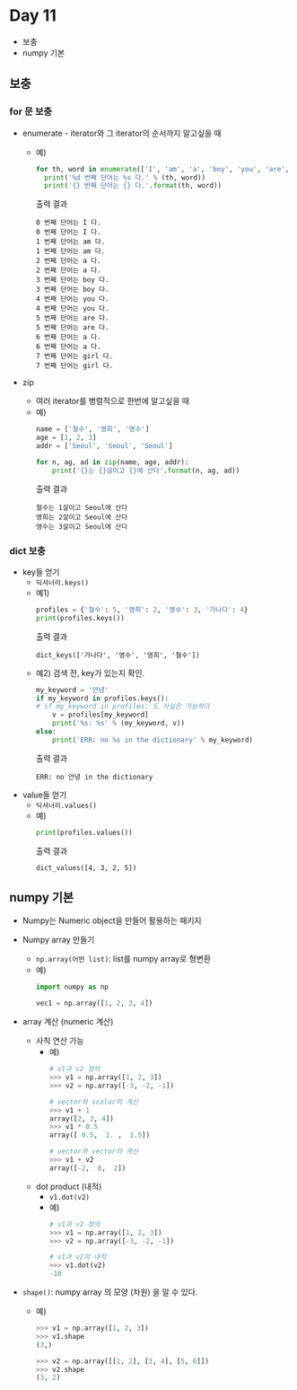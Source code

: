 # Day 11

- 보충
- numpy 기본



## 보충

### for 문 보충

- enumerate
       - iterator와 그 iterator의 순서까지 알고싶을 때
    - 예)
       ```python
       for th, word in enumerate(['I', 'am', 'a', 'boy', 'you', 'are', 'a', 'girl']):
         print('%d 번째 단어는 %s 다.' % (th, word))
         print('{} 번째 단어는 {} 다.'.format(th, word))
       ```

       출력 결과

       ```
       0 번째 단어는 I 다.
       0 번째 단어는 I 다.
       1 번째 단어는 am 다.
       1 번째 단어는 am 다.
       2 번째 단어는 a 다.
       2 번째 단어는 a 다.
       3 번째 단어는 boy 다.
       3 번째 단어는 boy 다.
       4 번째 단어는 you 다.
       4 번째 단어는 you 다.
       5 번째 단어는 are 다.
       5 번째 단어는 are 다.
       6 번째 단어는 a 다.
       6 번째 단어는 a 다.
       7 번째 단어는 girl 다.
       7 번째 단어는 girl 다.
       ```
   
- zip
    - 여러 iterator를 병렬적으로 한번에 알고싶을 때
    - 예)
        ```python
        name = ['철수', '영희', '영수']
        age = [1, 2, 3]
        addr = ['Seoul', 'Seoul', 'Seoul']
        
        for n, ag, ad in zip(name, age, addr):
            print('{}는 {}살이고 {}에 산다'.format(n, ag, ad))
        ```
        출력 결과
        ```
        철수는 1살이고 Seoul에 산다
        영희는 2살이고 Seoul에 산다
        영수는 3살이고 Seoul에 산다
        ```



### dict 보충

- key들 얻기
    - `딕셔너리.keys()`
    - 예1)
        ```python
        profiles = {'철수': 5, '영희': 2, '영수': 3, '가나다': 4}
        print(profiles.keys())
        ```
        출력 결과
        ```
        dict_keys(['가나다', '영수', '영희', '철수'])
        ```
    - 예2) 검색 전, key가 있는지 확인. 
        ```python
        my_keyword = '안녕'
        if my_keyword in profiles.keys():
        # if my_keyword in profiles: 도 사실은 가능하다
            v = profiles[my_keyword]
            print('%s: %s' % (my_keyword, v))
        else:
            print('ERR: no %s in the dictionary' % my_keyword)
        ```
        출력 결과
        ```
        ERR: no 안녕 in the dictionary
        ```
- value들 얻기
    - `딕셔너리.values()`
    - 예)
        ```python
        print(profiles.values())
        ```
        출력 결과
        ```
        dict_values([4, 3, 2, 5])
        ```



## numpy 기본

- Numpy는 Numeric object을 만들어 활용하는 패키지

- Numpy array 만들기
    - `np.array(어떤 list)`: list를 numpy array로 형변환
    - 예)
        ```python
        import numpy as np
        
        vec1 = np.array([1, 2, 3, 4])
        ```

- array 계산 (numeric 계산)
    - 사칙 연산 가능
        - 예)
            ```python
            # v1과 v2 정의
            >>> v1 = np.array([1, 2, 3])
            >>> v2 = np.array([-3, -2, -1])
            
            # vector와 scalar의 계산
            >>> v1 + 1
            array([2, 3, 4])
            >>> v1 * 0.5
            array([ 0.5,  1. ,  1.5])
            
            # vector와 vector의 계산
            >>> v1 + v2
            array([-2,  0,  2])
            ```
    - dot product (내적)
        - `v1.dot(v2)`
        - 예)
            ```python
            # v1과 v2 정의
            >>> v1 = np.array([1, 2, 3])
            >>> v2 = np.array([-3, -2, -1])
            
            # v1과 v2의 내적
            >>> v1.dot(v2)
            -10
            ```
    
- `shape()`: numpy array 의 모양 (차원) 을 알 수 있다.
  
    - 예)
      
        ```python
        >>> v1 = np.array([1, 2, 3])
        >>> v1.shape
        (3,)
        
        >>> v2 = np.array([[1, 2], [3, 4], [5, 6]])
        >>> v2.shape
        (3, 2)
        ```
        

